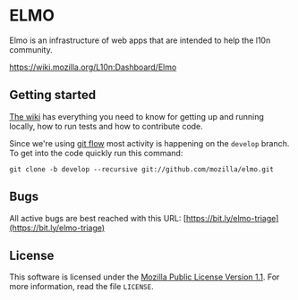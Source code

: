 ELMO
====

Elmo is an infrastructure of web apps that are intended to help the
l10n community.

https://wiki.mozilla.org/L10n:Dashboard/Elmo


Getting started
---------------

[The wiki](https://github.com/mozilla/elmo/wiki) has everything you
need to know for getting up and running locally, how to run tests and
how to contribute code.

Since we're using [git flow](https://github.com/nvie/gitflow) most
activity is happening on the ``develop`` branch. To get into the code
quickly run this command:

```
git clone -b develop --recursive git://github.com/mozilla/elmo.git
```

Bugs
----

All active bugs are best reached with this URL:
[https://bit.ly/elmo-triage](https://bit.ly/elmo-triage)

License
-------
This software is licensed under the [Mozilla Public License Version 1.1][MPL]. For more
information, read the file ``LICENSE``.

[MPL]: http://www.mozilla.org/MPL/
